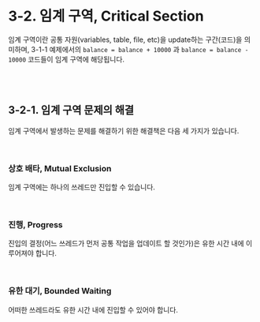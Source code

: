 # 3-2. 임계 구역, Critical Section

임계 구역이란 공통 자원(variables, table, file, etc)을 update하는 구간(코드)을 의미하며, 3-1-1 예제에서의 `balance = balance + 10000` 과 `balance = balance - 10000` 코드들이 임계 구역에 해당됩니다.

<br>

<br>

## 3-2-1. 임계 구역 문제의 해결

임계 구역에서 발생하는 문제를 해결하기 위한 해결책은 다음 세 가지가 있습니다.

<br>

### 상호 배타, Mutual Exclusion

임계 구역에는 하나의 쓰레드만 진입할 수 있습니다.

<br>

### 진행, Progress

진입의 결정(어느 쓰레드가 먼저 공통 작업을 업데이트 할 것인가)은 유한 시간 내에 이루어져야 합니다.

<br>

### 유한 대기, Bounded Waiting

어떠한 쓰레드라도 유한 시간 내에 진입할 수 있어야 합니다.

